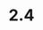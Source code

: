 ---
layout: default
title: 2.4
lang: en
headline: |-
  Create experiential learning opportunities for students
why: |-
  Undergraduate students have been asking for more experiential learning and research opportunities in, with, and for Indigenous communities. At this time, there are some opportunities available because of connections made by individual faculty members and their funded research programs, but there are no course-based experiential learning opportunities. It is possible to create these types of courses through Indigenous Studies in particular, but also in the faculties of Education and Law, and the Social Work program, for example. Experiential, including (but not limited to) land-based courses, can provide students with immersion experiences in language and community history and politics. If properly done, they will strengthen the University’s relationships with Indigenous communities and increase possibilities for collaborations and research.

when: |-
  Medium term
how: |-
  Creating these opportunities requires building capacity by hiring additional Indigenous faculty members as well as appropriate supports in the form of Indigenous Affairs personnel within faculties.
cost: |-
  Set up a system of fee payment to communities. Students can pay additional tuition for experiential courses, but uOttawa needs to develop a policy for paying communities and/or knowledge keepers for their expertise, whether it is in the form of a sessional stipend to the additional instructors or a contribution agreement with the community, or both. This cost cannot be entirely assumed by students via tuition; this would be prohibitive for students.
who: |-
  Provost/Vice-Provost, Academic Affairs/AVP, Student Life
---